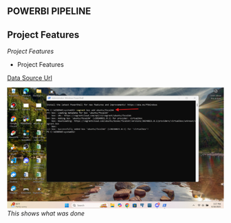 ## POWERBI PIPELINE

**Project Features** 
--

*Project Features*

- Project Features

[Data Source Url](https://github.com/wilfredoamen/PowerBI-project) 


![IMG1](./Vagrant-pics/v1.png)
*This shows what was done*



